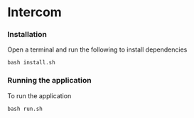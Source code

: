 # Intercom


### Installation
Open a terminal and run the following to install dependencies

```
bash install.sh
```

### Running the application
To run the application
```
bash run.sh
```